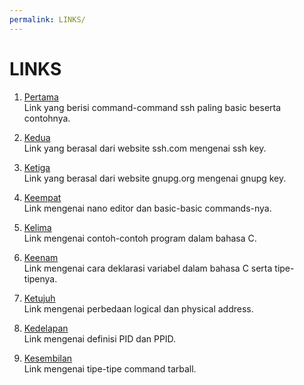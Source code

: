 ```yaml
---
permalink: LINKS/
---
```


# LINKS

1. [Pertama](https://www.hostinger.com/tutorials/ssh/basic-ssh-commands)<br>
Link yang berisi command-command ssh paling basic beserta contohnya.

2. [Kedua](https://www.ssh.com/academy/ssh-keys)<br>
Link yang berasal dari website ssh.com mengenai ssh key.

3. [Ketiga](https://www.gnupg.org/gph/en/manual/c14.html)<br>
Link yang berasal dari website gnupg.org mengenai gnupg key.

4. [Keempat](https://www.hostinger.com/tutorials/how-to-install-and-use-nano-text-editor)<br>
Link mengenai nano editor dan basic-basic commands-nya.

5. [Kelima](https://www.geeksforgeeks.org/c-programming-examples/)<br>
Link mengenai contoh-contoh program dalam bahasa C.

6. [Keenam](https://www.w3schools.com/c/c_variables.php)<br>
Link mengenai cara deklarasi variabel dalam bahasa C serta tipe-tipenya.

7. [Ketujuh](https://www.geeksforgeeks.org/logical-and-physical-address-in-operating-system/)<br>
Link mengenai perbedaan logical dan physical address.

8. [Kedelapan](https://delightlylinux.wordpress.com/2012/06/25/what-is-pid-and-ppid/)<br>
Link mengenai definisi PID dan PPID.

9. [Kesembilan](https://www.geeksforgeeks.org/tar-command-linux-examples/)<br>
Link mengenai tipe-tipe command tarball.
